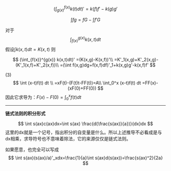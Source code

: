 

$$
(\int_{g(x)}^{f(x)} k(t)dt)'=k(f)f'-k(g)g'
$$

$$
\int fg=fG-\int f'G 
$$


对于
$$
\int_{f(x)}^{g(x)} k(x,t)dt
$$
假设$\int k(x,t)dt=K(x,t)$
则


$$
(\int_{f(x)}^{g(x)} k(x,t)dt)'
=(K(x,g)-K(x,f))'\\
=K'_1(x,g)+K'_2(x,g)-(K'_1(x,f)+K'_2(x,f))\\ 
=(\int f(x,g)dg+f(x,f)df)'_1+k(x,g)g'-k(x,f)f'
$$

(3)
$$
\int (x-t)f(t) dt \\
=xF(t)-(F(t)t-FF(t))=A\\
\int_0^x (x-t)f(t) dt
=FF(x)-(xF(0)+FF(0))
$$
因此它求导为：$F(x)-F(0)=\int^x_0 f(t)dt$


---


**链式法则的积分形式**

$$
\int s(ax)c(ax)dx=\int s(ax) \frac{d(\frac{s(ax)}{a})}{dx}dx
$$
这里的dx就是一个记号，指出积分的自变量是什么。所以上述推导不必看成是与dx相乘，求导符号也不意味着除法，它的来源仅仅是链式法则。

如果愿意，也完全可以写成
$$
\int s(ax)(s(ax)/a)'_xdx=\frac{1}{a}\int s(ax)d(s(ax))=\frac{s(ax)^2}{2a}
$$

